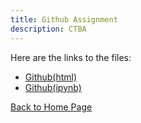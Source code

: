 ```yaml
---
title: Github Assignment
description: CTBA
---
```



Here are the links to the files:
- [Github(html)](Github_Assignment.html)
- [Github(ipynb)](Github_Assignment.ipynb)


[Back to Home Page](https://sbbshrestha.github.io/)

